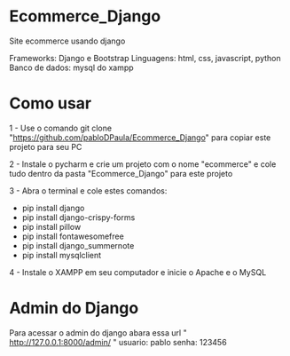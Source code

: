 # Ecommerce_Django

Site ecommerce usando django

Frameworks: Django e Bootstrap
Linguagens: html, css, javascript, python
Banco de dados: mysql do xampp

# Como usar

1 - Use o comando git clone "https://github.com/pabloDPaula/Ecommerce_Django" para copiar este projeto para seu PC

2 - Instale o pycharm e crie um projeto com o nome "ecommerce" e cole tudo dentro da pasta "Ecommerce_Django" para este projeto

3 - Abra o terminal e cole estes comandos:
- pip install django
- pip install django-crispy-forms
- pip install pillow
- pip install fontawesomefree
- pip install django_summernote
- pip install mysqlclient

4 - Instale o XAMPP em seu computador e inicie o Apache e o MySQL

# Admin do Django

Para acessar o admin do django abara essa url " http://127.0.0.1:8000/admin/ " 
usuario: pablo
senha: 123456
